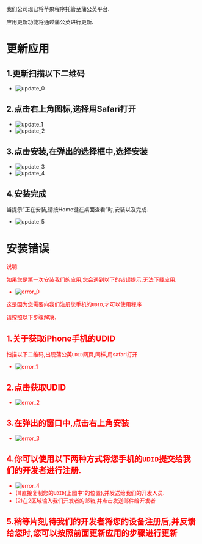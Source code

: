 我们公司现已将苹果程序托管至蒲公英平台.

应用更新功能将通过蒲公英进行更新.

# 更新应用
## 1.更新扫描以下二维码

* ![update_0](./update_0.png)

## 2.点击右上角图标,选择用Safari打开

* ![update_1](./update_1.png)
* ![update_2](./update_2.png)

## 3.点击安装,在弹出的选择框中,选择安装

* ![update_3](./update_3.png)
* ![update_4](./update_4.jpg)

## 4.安装完成
当提示”正在安装,请按Home键在桌面查看”时,安装以及完成.

* ![update_5](./update_5.jpg)

# 安装错误
<font color=red>说明:

如果您是第一次安装我们的应用,您会遇到以下的错误提示.无法下载应用.

* ![error_0](./error_0.jpg)

<font color=red>这是因为您需要向我们注册您手机的`UDID`,才可以使用程序

请按照以下步骤解决.

## 1.关于获取iPhone手机的UDID
扫描以下二维码,出现蒲公英`UDID`网页,同样,用safari打开

* ![error_1](./error_1.png)

## 2.点击获取UDID

* ![error_2](./error_2.jpg)

## 3.在弹出的窗口中,点击右上角安装

* ![error_3](./error_3.png)

## 4.你可以使用以下两种方式将您手机的`UDID`提交给我们的开发者进行注册.
* ![error_4](./error_4.png)
* (1)直接复制您的`UDID`(上图中1的位置),并发送给我们的开发人员.
* (2)在2区域输入我们开发者的邮箱,并点击发送邮件给开发者

## 5.稍等片刻,待我们的开发者将您的设备注册后,并反馈给您时,您可以按照前面更新应用的步骤进行更新
